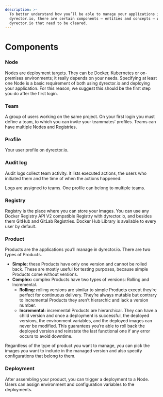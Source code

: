 ```yaml
---
description: >-
  To better understand how you’ll be able to manage your applications in
  dyrector.io, there are certain components – entities and concepts – within
  dyrector.io that need to be cleared.
---
```


# Components

### Node

Nodes are deployment targets. They can be Docker, Kubernetes or on-premises environments; it really depends on your needs. Specifying at least one Node is a basic requirement of both using dyrector.io and deploying your application. For this reason, we suggest this should be the first step you do after the first login.

### **Team**

A group of users working on the same project. On your first login you must define a team, to which you can invite your teammates’ profiles. Teams can have multiple Nodes and Registries.

### Profile

Your user profile on dyrector.io.

### Audit log

Audit logs collect team activity. It lists executed actions, the users who initiated them and the time of when the actions happened.

Logs are assigned to teams. One profile can belong to multiple teams.

### Registry

Registry is the place where you can store your images. You can use any Docker Registry API V2 compatible Registry with dyrector.io, and besides them GitHub and GitLab Registries. Docker Hub Library is available to every user by default.

### Product

Products are the applications you’ll manage in dyrector.io. There are two types of Products.

* **Simple:** these Products have only one version and cannot be rolled back. These are mostly useful for testing purposes, because simple Products come without versions.
* **Complex:** complex Products have two types of versions: Rolling and Incremental.
  * **Rolling:** rolling versions are similar to simple Products except they’re perfect for continuous delivery. They’re always mutable but contrary to incremental Products they aren’t hierarchic and lack a version number.
  * **Incremental:** incremental Products are hierarchical. They can have a child version and once a deployment is successful, the deployed versions, the environment variables, and the deployed images can never be modified. This guarantees you’re able to roll back the deployed version and reinstate the last functional one if any error occurs to avoid downtime.

Regardless of the type of product you want to manage, you can pick the images you want to include in the managed version and also specify configurations that belong to them.

### Deployment

After assembling your product, you can trigger a deployment to a Node. Users can assign environment and configuration variables to the deployments.
